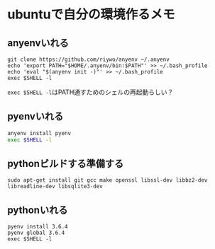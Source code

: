 # ubuntuで自分の環境作るメモ

## anyenvいれる

```
git clone https://github.com/riywo/anyenv ~/.anyenv
echo 'export PATH="$HOME/.anyenv/bin:$PATH"' >> ~/.bash_profile
echo 'eval "$(anyenv init -)"' >> ~/.bash_profile
exec $SHELL -l
```

`exec $SHELL -l`はPATH通すためのシェルの再起動らしい？

## pyenvいれる

```sh
anyenv install pyenv
exec $SHELL -l
```

## pythonビルドする準備する

```
sudo apt-get install git gcc make openssl libssl-dev libbz2-dev libreadline-dev libsqlite3-dev
```

## pythonいれる

```
pyenv install 3.6.4
pyenv global 3.6.4
exec $SHELL -l
```